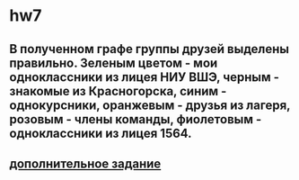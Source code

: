 # hw7
## В полученном графе группы друзей выделены правильно. Зеленым цветом - мои одноклассники из лицея НИУ ВШЭ, черным - знакомые из Красногорска, синим - однокурсники, оранжевым - друзья из лагеря, розовым - члены команды, фиолетовым - одноклассники из лицея 1564. 
## [дополнительное задание](https://barinovadasha8.github.io/hw7/)
